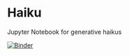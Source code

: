 # Haiku
Jupyter Notebook for generative haikus

[![Binder](https://mybinder.org/badge_logo.svg)](https://mybinder.org/v2/gh/ChongYewChang/Haiku/HEAD?filepath=Haiku.ipynb)
